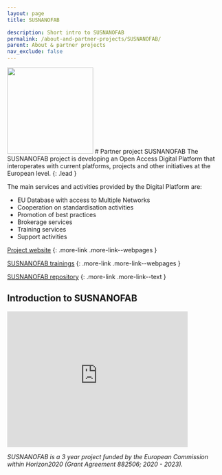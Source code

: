 ```yaml
---
layout: page
title: SUSNANOFAB

description: Short intro to SUSNANOFAB
permalink: /about-and-partner-projects/SUSNANOFAB/
parent: About & partner projects
nav_exclude: false
---
```

<img src="{{ site.baseurl }}/images/logos/SUSNANOFAB.png" width="200" class="image--right" />
#  Partner project SUSNANOFAB
The SUSNANOFAB project is developing an Open Access Digital Platform that interoperates with current platforms, projects and other initiatives at the European level.
{: .lead }

The main services and activities provided by the Digital Platform are:
- EU Database with access to Multiple Networks
- Cooperation on standardisation activities
- Promotion of best practices
- Brokerage services
- Training services
- Support activities

[Project website](https://susnanofab.eu/)
{: .more-link .more-link--webpages }

[SUSNANOFAB trainings](https://susnanofab.eu/trainings/)
{: .more-link .more-link--webpages }

[SUSNANOFAB repository](https://susnanofab.eu/repository/)
{: .more-link .more-link--text }

## Introduction to SUSNANOFAB
<iframe width="420" height="315" src="https://www.youtube.com/embed/6e3VTZMH1H4" frameborder="0" allowfullscreen="allowfullscreen">&nbsp;</iframe>


_SUSNANOFAB is a 3 year project funded by the European Commission within Horizon2020 (Grant Agreement 882506; 2020 - 2023)._
